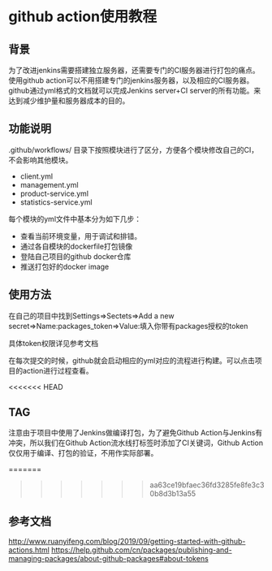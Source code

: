 # github action使用教程
## 背景

为了改进jenkins需要搭建独立服务器，还需要专门的CI服务器进行打包的痛点。使用github action可以不用搭建专门的jenkins服务器，以及相应的CI服务器。github通过yml格式的文档就可以完成Jenkins server+CI server的所有功能。来达到减少维护量和服务器成本的目的。

## 功能说明

.github/workflows/ 目录下按照模块进行了区分，方便各个模块修改自己的CI，不会影响其他模块。

* client.yml
* management.yml
* product-service.yml
* statistics-service.yml

每个模块的yml文件中基本分为如下几步：

* 查看当前环境变量，用于调试和排错。
* 通过各自模块的dockerfile打包镜像
* 登陆自己项目的github docker仓库
* 推送打包好的docker image

## 使用方法

在自己的项目中找到Settings=>Sectets=>Add a new secret=>Name:packages_token=>Value:填入你带有packages授权的token

具体token权限详见参考文档

在每次提交的时候，github就会启动相应的yml对应的流程进行构建。可以点击项目的action进行过程查看。

<<<<<<< HEAD
## TAG

注意由于项目中使用了Jenkins做编译打包，为了避免Github Action与Jenkins有冲突，所以我们在Github Action流水线打标签时添加了CI关键词，Github Action仅仅用于编译、打包的验证，不用作实际部署。

=======
>>>>>>> aa63ce19bfaec36fd3285fe8fe3c30b8d3b13a55
## 参考文档
http://www.ruanyifeng.com/blog/2019/09/getting-started-with-github-actions.html
https://help.github.com/cn/packages/publishing-and-managing-packages/about-github-packages#about-tokens

